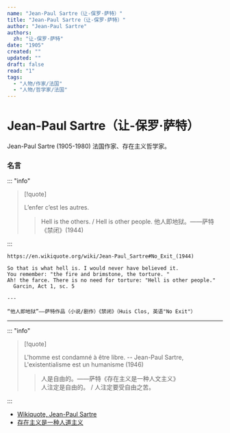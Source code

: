 ```yaml
---
name: "Jean-Paul Sartre（让-保罗·萨特）"
title: "Jean-Paul Sartre（让-保罗·萨特）"
author: "Jean-Paul Sartre"
authors:
  zh: "让-保罗·萨特"
date: "1905"
created: ""
updated: ""
draft: false
read: "1"
tags:
  - "人物/作家/法国"
  - "人物/哲学家/法国"
---
```


# Jean-Paul Sartre（让-保罗·萨特）

Jean-Paul Sartre (1905-1980) 法国作家、存在主义哲学家。

### 名言

::: "info"

> [!quote]
>
> L’enfer c’est les autres.
>
> > Hell is the others. / Hell is other people.
> > 他人即地狱。——萨特《禁闭》(1944)

:::

```
https://en.wikiquote.org/wiki/Jean-Paul_Sartre#No_Exit_(1944)

So that is what hell is. I would never have believed it. 
You remember: "the fire and brimstone, the torture. "
Ah! the farce. There is no need for torture: "Hell is other people."
  Garcin, Act 1, sc. 5

---

“他人即地狱”——萨特作品（小说/剧作）《禁闭》（Huis Clos, 英语"No Exit"）
```

---

::: "info"

> [!quote]
>
> L'homme est condamné à être libre. -- Jean-Paul Sartre, L'existentialisme est un humanisme (1946)
>
> > 人是自由的。——萨特《存在主义是一种人文主义》  
> > 人注定是自由的。 / 人注定要受自由之苦。  

:::

- [Wikiquote, Jean-Paul Sartre](https://fr.wikiquote.org/wiki/Jean-Paul_Sartre)
- [存在主义是一种人道主义](https://www.marxists.org/chinese/sartre/mia-chinese-sartre-1946.htm#3)

